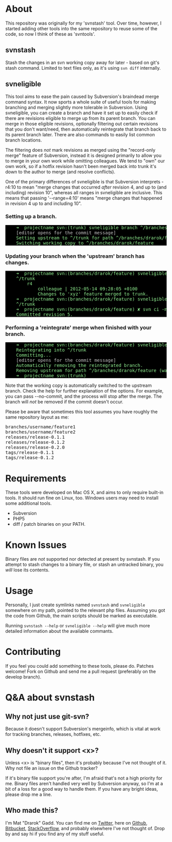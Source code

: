 # About

This repository was originally for my 'svnstash' tool. Over time, however, I started adding other tools into the same repository to reuse some of the code, so now I think of these as 'svntools'.

## svnstash

Stash the changes in an svn working copy away for later - based on git's stash command. Limited to text files only, as it's using `svn diff` internally.

## svneligible

This tool aims to ease the pain caused by Subversion's braindead merge command syntax. It now sports a whole suite of useful tools for making branching and merging slightly more tolerable in Subversion. Using svneligible, you can create a branch and have it set up to easily check if there are revisions eligible to merge up from its parent branch. You can merge in those eligible revisions, optionally filtering out certain revisions that you don't want/need, then automatically reintegrate that branch back to its parent branch later. There are also commands to easily list common branch locations.

The filtering does *not* mark revisions as merged using the "record-only merge" feature of Subversion, instead it is designed primarily to allow you to merge in your own work while omitting colleagues. We tend to "own" our own work, so if a hotfix revision hasn't been merged back into trunk it's down to the author to merge (and resolve conflicts).

One of the primary differences of svneligible is that Subversion interprets -r4:10 to mean "merge changes that occurred *after* revision 4, and up to (and including) revision 10", whereas all ranges in svneligible are inclusive. This means that passing '--range=4:10' means "merge changes that happened in revision 4 up to and including 10".

### Setting up a branch.

<pre style="background: black; color: lightgreen">
	➜  projectname svn:(trunk) svneligible branch ^/branches/drarok/feature
	<span style="color: silver;">[editor opens for the commit message]</span>
	Setting upstream to ^/trunk for path ^/branches/drarok/feature
	Switching working copy to ^/branches/drarok/feature
</pre>

### Updating your branch when the 'upstream' branch has changes.

<pre style="background: black; color: lightgreen">
	➜  projectname svn:(branches/drarok/feature) svneligible show <span style="color: silver;"># Show eligible revisions from the upstream branch.</span>
	^/trunk
	    r4
	        colleague | 2012-05-14 09:28:05 +0100
	        Changes to 'xyz' feature merged to trunk.
	➜  projectname svn:(branches/drarok/feature) svneligible merge
	^/trunk
	➜  projectname svn:(branches/drarok/feature) ✘ svn ci -m 'Merging trunk changes to my branch to keep it updated.'
	Committed revision 5.
</pre>

### Performing a 'reintegrate' merge when finished with your branch.

<pre style="background: black; color: lightgreen">
	➜  projectname svn:(branches/drarok/feature) svneligible reintegrate
	Reintegrating into ^/trunk
	Committing...
	<span style="color: silver;">[editor opens for the commit message]</span>
	Automatically removing the reintegrated branch.
	Removing upstream for path ^/branches/drarok/feature (was ^/trunk)
	➜  projectname svn:(trunk)
</pre>

Note that the working copy is automatically switched to the upstream branch. Check the help for further explanation of the options. For example, you can pass --no-commit, and the process will stop after the merge. The branch will *not* be removed if the commit doesn't occur.

Please be aware that sometimes this tool assumes you have roughly the same repository layout as me:

<pre>
branches/username/feature1
branches/username/feature2
releases/release-0.1.1
releases/release-0.1.2
releases/release-0.2.0
tags/release-0.1.1
tags/release-0.1.2
</pre>

# Requirements

These tools were developed on Mac OS X, and aims to only require built-in tools. It should run fine on Linux, too. Windows users may need to install some additional tools.

* Subversion
* PHP5
* diff / patch binaries on your PATH.

# Known Issues

Binary files are *not* supported nor detected at present by svnstash. If you attempt to stash changes to a binary file, or stash an untracked binary, you *will* lose its contents.

# Usage

Personally, I just create symlinks named `svnstash` and `svneligible` somewhere on my path, pointed to the relevant php files. Assuming you got the code from Github, the main scripts should be marked as executable.

Running `svnstash --help` or `svneligible --help` will give much more detailed information about the available commants.

# Contributing

If you feel you could add something to these tools, please do. Patches welcome! Fork on Github and send me a pull request (preferably on the develop branch).

# Q&A about svnstash

## Why not just use git-svn?

Because it doesn't support Subversion's mergeinfo, which is vital at work for tracking branches, releases, hotfixes, etc.

## Why doesn't it support &lt;x&gt;?

Unless &lt;x&gt; is "binary files", then it's probably because I've not thought of it. Why not file an issue on the Github tracker?

If it's binary file support you're after, I'm afraid that's not a high priority for me. Binary files aren't handled very well by Subversion anyway, so I'm at a bit of a loss for a good way to handle them. If you have any bright ideas, please drop me a line.

## Who made this?

I'm Mat "Drarok" Gadd. You can find me on [Twitter][twitter], here on [Github][github], [Bitbucket][bitbucket], [StackOverflow][stackoverflow], and probably elsewhere I've not thought of. Drop by and say hi if you find any of my stuff useful.

[twitter]: http://twitter.com/Drarok
[github]: http://github.com/Drarok
[bitbucket]: http://bitbucket.org/drarok
[stackoverflow]: http://stackoverflow.com/users/86093/drarok